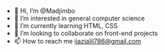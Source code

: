 - 👋 Hi, I’m @Madjimbo
- 👀 I’m interested in general computer science
- 🌱 I’m currently learning HTML, CSS
- 💞️ I’m looking to collaborate on front-end projects 
- 📫 How to reach me ijazjalil786@gmail.com

<!---
Madjimbo/Madjimbo is a ✨ special ✨ repository because its `README.md` (this file) appears on your GitHub profile.
You can click the Preview link to take a look at your changes.
--->
